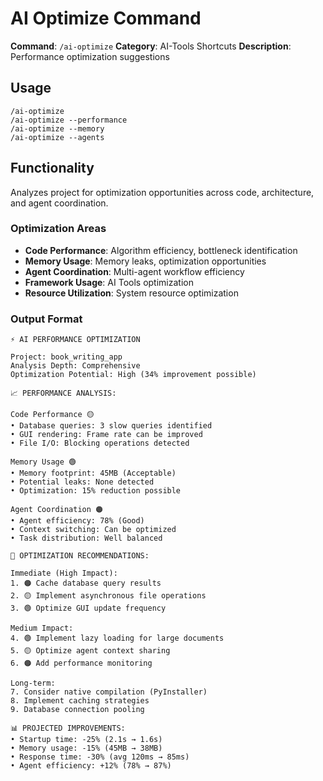# AI Optimize Command

**Command**: `/ai-optimize`
**Category**: AI-Tools Shortcuts
**Description**: Performance optimization suggestions

## Usage

```
/ai-optimize
/ai-optimize --performance
/ai-optimize --memory
/ai-optimize --agents
```

## Functionality

Analyzes project for optimization opportunities across code, architecture, and agent coordination.

### Optimization Areas
- **Code Performance**: Algorithm efficiency, bottleneck identification
- **Memory Usage**: Memory leaks, optimization opportunities
- **Agent Coordination**: Multi-agent workflow efficiency
- **Framework Usage**: AI Tools optimization
- **Resource Utilization**: System resource optimization

### Output Format
```
⚡ AI PERFORMANCE OPTIMIZATION

Project: book_writing_app
Analysis Depth: Comprehensive
Optimization Potential: High (34% improvement possible)

📈 PERFORMANCE ANALYSIS:

Code Performance 🟡
• Database queries: 3 slow queries identified
• GUI rendering: Frame rate can be improved
• File I/O: Blocking operations detected

Memory Usage 🟢
• Memory footprint: 45MB (Acceptable)
• Potential leaks: None detected
• Optimization: 15% reduction possible

Agent Coordination 🟠
• Agent efficiency: 78% (Good)
• Context switching: Can be optimized
• Task distribution: Well balanced

🔧 OPTIMIZATION RECOMMENDATIONS:

Immediate (High Impact):
1. 🟠 Cache database query results
2. 🟡 Implement asynchronous file operations
3. 🟢 Optimize GUI update frequency

Medium Impact:
4. 🟢 Implement lazy loading for large documents
5. 🟡 Optimize agent context sharing
6. 🟠 Add performance monitoring

Long-term:
7. Consider native compilation (PyInstaller)
8. Implement caching strategies
9. Database connection pooling

📊 PROJECTED IMPROVEMENTS:
• Startup time: -25% (2.1s → 1.6s)
• Memory usage: -15% (45MB → 38MB)
• Response time: -30% (avg 120ms → 85ms)
• Agent efficiency: +12% (78% → 87%)
```